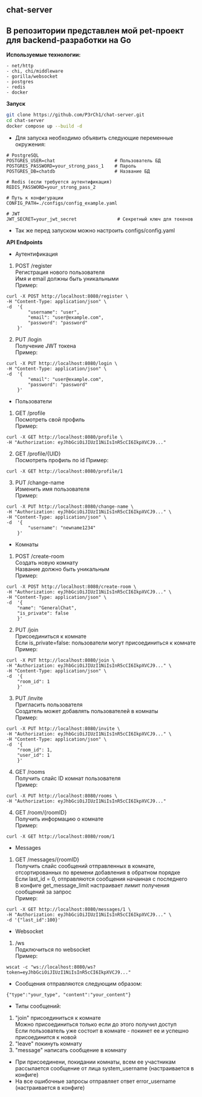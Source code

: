 ## chat-server
## В репозитории представлен мой pet-проект для backend-разработки на Go
**Используемые технологии:** 

```
- net/http
- chi, chi/middleware
- gorilla/websocket
- postgres
- redis
- docker
```

**Запуск**
```bash
git clone https://github.com/P3rCh1/chat-server.git
cd chat-server
docker compose up --build -d
```
- Для запуска необходимо объявить следующие переменные окружения:  
```
# PostgreSQL
POSTGRES_USER=chat                      # Пользователь БД
POSTGRES_PASSWORD=your_strong_pass_1    # Пароль
POSTGRES_DB=chatdb                      # Название БД

# Redis (если требуется аутентификация)
REDIS_PASSWORD=your_strong_pass_2

# Путь к конфигурации
CONFIG_PATH=./configs/config_example.yaml

# JWT
JWT_SECRET=your_jwt_secret               # Секретный ключ для токенов
```
- Так же перед запуском можно настроить configs/config.yaml  
  
**API Endpoints**

- Аутентификация

1) POST	/register  
Регистрация нового пользователя  
Имя и email должны быть уникальными  
Пример:
```
curl -X POST http://localhost:8080/register \
-H "Content-Type: application/json" \
-d  '{
        "username": "user",
        "email": "user@example.com",
        "password": "password"
    }'
```

2) PUT 	/login  
Получение JWT токена  
Пример:
```
curl -X PUT http://localhost:8080/login \
-H "Content-Type: application/json" \
-d  '{
        "email": "user@example.com",
        "password": "password"
    }'
```

- Пользователи  

1) GET	/profile  
Посмотреть свой профиль  
Пример:
```
curl -X GET http://localhost:8080/profile \
-H "Authorization: eyJhbGciOiJIUzI1NiIsInR5cCI6IkpXVCJ9..."
```

2) GET	/profile/{UID}  
Посмотреть профиль по id 
Пример:
```
curl -X GET http://localhost:8080/profile/1
```

3) PUT	/change-name  
Изменить имя пользователя  
Пример:  
```
curl -X PUT http://localhost:8080/change-name \
-H "Authorization: eyJhbGciOiJIUzI1NiIsInR5cCI6IkpXVCJ9..." \
-H "Content-Type: application/json" \
-d  '{
        "username": "newname1234"
    }'
```

- Комнаты  
1) POST	/create-room  
Создать новую комнату  
Название должно быть уникальным  
Пример:
```
curl -X POST http://localhost:8080/create-room \
-H "Authorization: eyJhbGciOiJIUzI1NiIsInR5cCI6IkpXVCJ9..." \
-H "Content-Type: application/json" \
-d  '{
    "name": "GeneralChat",
    "is_private": false
    }'
```

2) PUT /join  
Присоединиться к комнате  
Если is_private=false: пользователи могут присоединиться к комнате  
Пример:
```
curl -X PUT http://localhost:8080/join \
-H "Authorization: eyJhbGciOiJIUzI1NiIsInR5cCI6IkpXVCJ9..." \
-H "Content-Type: application/json" \
-d  '{
    "room_id": 1
    }'
```

3) PUT /invite  
Пригласить пользователя  
Создатель может добавлять пользователей в комнаты  
Пример:
```
curl -X PUT http://localhost:8080/invite \
-H "Authorization: eyJhbGciOiJIUzI1NiIsInR5cCI6IkpXVCJ9..." \
-H "Content-Type: application/json" \
-d  '{
    "room_id": 1,
    "user_id": 1
    }'
```

4) GET /rooms  
Получить слайс ID комнат пользователя  
Пример:
```
curl -X PUT http://localhost:8080/rooms \
-H "Authorization: eyJhbGciOiJIUzI1NiIsInR5cCI6IkpXVCJ9..."
```

4) GET /room/{roomID}  
Получить информацию о комнате  
Пример:
```
curl -X GET http://localhost:8080/room/1
```  

- Messages  
1) GET /messages/{roomID}  
Получить слайс сообщений отправленных в комнате, отсортированных по времени добавления в обратном порядке  
Eсли last_id = 0, отправляются сообщения начаиная с последнего  
В конфиге get_message_limit настраивает лимит получения сообщений за запрос  
Пример:
```
curl -X GET http://localhost:8080/messages/1 \
-H "Authorization: eyJhbGciOiJIUzI1NiIsInR5cCI6IkpXVCJ9..." \
-d '{"last_id":100}'
```

- Websocket  
1) /ws  
Подключиться по websocket  
Пример:
```
wscat -c "ws://localhost:8080/ws?token=eyJhbGciOiJIUzI1NiIsInR5cCI6IkpXVCJ9..."
```

- Сообщения отправляются следующим образом:
```
{"type":"your_type", "content":"your_content"}
```
- Типы сообщений:
1) "join" присоединиться к комнате  
Можно присоединиться только если до этого получил доступ  
Если пользователь уже состоит в комнате - покинет ее и успешно присоединится к новой
2) "leave" покинуть комнату  
3) "message" написать сообщение в комнату
 
- При присоединени, покидании комнаты, всем ее участникам рассылается сообщение от лица system_username (настраивается в конфиге)  
- На все ошибочные запросы отправляет ответ error_username (настраивается в конфиге)